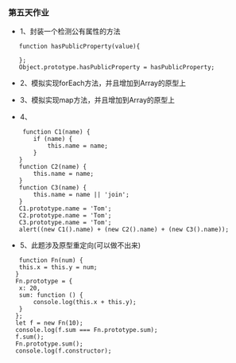 ### 第五天作业

 - 1、封装一个检测公有属性的方法
 ```
    function hasPublicProperty(value){
        
    };
    Object.prototype.hasPublicProperty = hasPublicProperty;
 ```

 - 2、模拟实现forEach方法，并且增加到Array的原型上

 - 3、模拟实现map方法，并且增加到Array的原型上

 - 4、
 ```
     function C1(name) {
        if (name) {
            this.name = name;
        }
    }
    function C2(name) {
        this.name = name;
    }
    function C3(name) {
        this.name = name || 'join';
    }
    C1.prototype.name = 'Tom';
    C2.prototype.name = 'Tom';
    C3.prototype.name = 'Tom';
    alert((new C1().name) + (new C2().name) + (new C3().name));
 ```

 - 5、此题涉及原型重定向(可以做不出来)
 ```
    function Fn(num) {
   	this.x = this.y = num;
   }
   Fn.prototype = {
   	x: 20,
   	sum: function () {
   		console.log(this.x + this.y);
   	}
   };
   let f = new Fn(10);
   console.log(f.sum === Fn.prototype.sum);
   f.sum();
   Fn.prototype.sum();
   console.log(f.constructor);
 ```